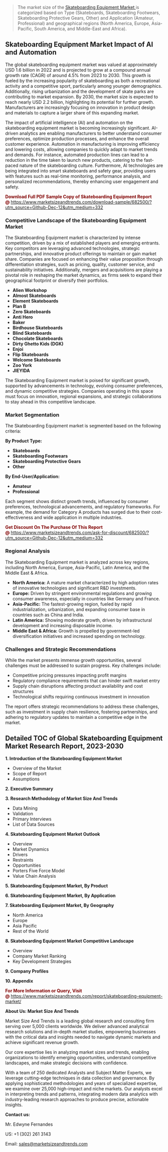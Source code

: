 <blockquote><p>The market size of the <a href="https://www.marketsizeandtrends.com/download-sample/682500/?utm_source=Github-Dec-12&amp;utm_medium=332" target="_blank">Skateboarding Equipment Market </a>is categorized based on Type (Skateboards, Skateboarding Footwears, Skateboarding Protective Gears, Other) and Application (Amateur, Professional) and geographical regions (North America, Europe, Asia-Pacific, South America, and Middle-East and Africa).</p></blockquote><p><h2>Skateboarding Equipment Market Impact of AI and Automation</h2><p>The global skateboarding equipment market was valued at approximately USD 1.6 billion in 2022 and is projected to grow at a compound annual growth rate (CAGR) of around 4.5% from 2023 to 2030. This growth is fueled by the increasing popularity of skateboarding as both a recreational activity and a competitive sport, particularly among younger demographics. Additionally, rising urbanization and the development of skate parks are contributing to market expansion. By 2030, the market size is expected to reach nearly USD 2.2 billion, highlighting its potential for further growth. Manufacturers are increasingly focusing on innovation in product design and materials to capture a larger share of this expanding market.</p><p>The impact of artificial intelligence (AI) and automation on the skateboarding equipment market is becoming increasingly significant. AI-driven analytics are enabling manufacturers to better understand consumer preferences, optimize production processes, and enhance the overall customer experience. Automation in manufacturing is improving efficiency and lowering costs, allowing companies to quickly adapt to market trends and demands. For instance, automated production lines can lead to a reduction in the time taken to launch new products, catering to the fast-paced nature of the skateboarding culture. Furthermore, AI technologies are being integrated into smart skateboards and safety gear, providing users with features such as real-time monitoring, performance analysis, and personalized recommendations, thereby enhancing user engagement and safety.</p></p><p><strong><span style="color: #800000;">Download Full PDF Sample Copy of Skateboarding Equipment Report @</span>&nbsp;</strong><a href="https://www.marketsizeandtrends.com/download-sample/682500/?utm_source=Github-Dec-12&amp;utm_medium=332">https://www.marketsizeandtrends.com/download-sample/682500/?utm_source=Github-Dec-12&amp;utm_medium=332</a></p><h3>Competitive Landscape of the Skateboarding Equipment Market</h3><p>The Skateboarding Equipment market is characterized by intense competition, driven by a mix of established players and emerging entrants. Key competitors are leveraging advanced technologies, strategic partnerships, and innovative product offerings to maintain or gain market share. Companies are focused on enhancing their value proposition through differentiation strategies, such as pricing, quality, customer service, and sustainability initiatives. Additionally, mergers and acquisitions are playing a pivotal role in reshaping the market dynamics, as firms seek to expand their geographical footprint or diversify their portfolios.</p><p><strong><p><ul><li>Alien Workshop </li><li> Almost Skateboards </li><li> Element Skateboards </li><li> Plan B </li><li> Zero Skateboards </li><li> Anti Hero </li><li> Baker </li><li> Birdhouse Skateboards </li><li> Blind Skateboards </li><li> Chocolate Skateboards </li><li> Dirty Ghetto Kids (DGK) </li><li> Enjoi </li><li> Flip Skateboards </li><li> Welcome Skateboards </li><li> Zoo York </li><li> JIEYIDA</p></li></ul></p></strong></p><p>The Skateboarding Equipment market is poised for significant growth, supported by advancements in technology, evolving consumer preferences, and dynamic competitive strategies. Companies operating in this space must focus on innovation, regional expansions, and strategic collaborations to stay ahead in this competitive landscape.</p><h3>Market Segmentation</h3><p>The Skateboarding Equipment market is segmented based on the following criteria:</p><p><strong>By Product Type:</strong></p><p><strong><p><ul><li>Skateboards </li><li> Skateboarding Footwears </li><li> Skateboarding Protective Gears </li><li> Other</p></li></ul></p></strong></p><p><strong>By End-User/Application:</strong></p><p><strong><p><ul><li>Amateur </li><li> Professional</p></li></ul></p></strong></p><p>Each segment shows distinct growth trends, influenced by consumer preferences, technological advancements, and regulatory frameworks. For example, the demand for Category A products has surged due to their cost-effectiveness and wide application in multiple industries.</p><p><strong><span style="color: #800000;">Get Discount On The Purchase Of This Report @&nbsp;</span></strong><a href="https://www.marketsizeandtrends.com/ask-for-discount/682500/?utm_source=Github-Dec-12&amp;utm_medium=332">https://www.marketsizeandtrends.com/ask-for-discount/682500/?utm_source=Github-Dec-12&amp;utm_medium=332</a></p><h3>Regional Analysis</h3><p>The Skateboarding Equipment market is analyzed across key regions, including North America, Europe, Asia-Pacific, Latin America, and the Middle East &amp; Africa.</p><ul><li><strong>North America:</strong> A mature market characterized by high adoption rates of innovative technologies and significant R&amp;D investments.</li><li><strong>Europe:</strong> Driven by stringent environmental regulations and growing consumer awareness, especially in countries like Germany and France.</li><li><strong>Asia-Pacific:</strong> The fastest-growing region, fueled by rapid industrialization, urbanization, and expanding consumer base in countries such as China and India.</li><li><strong>Latin America:</strong> Showing moderate growth, driven by infrastructural development and increasing disposable income.</li><li><strong>Middle East &amp; Africa:</strong> Growth is propelled by government-led diversification initiatives and increased spending on technology.</li></ul><h3>Challenges and Strategic Recommendations</h3><p>While the market presents immense growth opportunities, several challenges must be addressed to sustain progress. Key challenges include:</p><ul><li>Competitive pricing pressures impacting profit margins</li><li>Regulatory compliance requirements that can hinder swift market entry</li><li>Supply chain disruptions affecting product availability and cost structures</li><li>Technological shifts requiring continuous investment in innovation</li></ul><p>The report offers strategic recommendations to address these challenges, such as investment in supply chain resilience, fostering partnerships, and adhering to regulatory updates to maintain a competitive edge in the market.</p><h2>Detailed TOC of Global Skateboarding Equipment Market Research Report, 2023-2030</h2><p><strong>1. Introduction of the Skateboarding Equipment Market</strong></p><ul><li>Overview of the Market</li><li>Scope of Report</li><li>Assumptions&nbsp;</li></ul><p><strong>2. Executive Summary</strong></p><p><strong>3. Research Methodology of <strong>Market Size And Trends</strong></strong></p><ul><li>Data Mining</li><li>Validation</li><li>Primary Interviews</li><li>List of Data Sources&nbsp;</li></ul><p><strong>4. Skateboarding Equipment Market Outlook</strong></p><ul><li>Overview</li><li>Market Dynamics</li><li>Drivers</li><li>Restraints</li><li>Opportunities</li><li>Porters Five Force Model</li><li>Value Chain Analysis&nbsp;</li></ul><p><strong>5. Skateboarding Equipment Market, By Product</strong></p><p><strong>6. Skateboarding Equipment Market, By Application</strong></p><p><strong>7. Skateboarding Equipment Market, By Geography</strong></p><ul><li>North America</li><li>Europe</li><li>Asia Pacific</li><li>Rest of the World&nbsp;</li></ul><p><strong>8. Skateboarding Equipment Market Competitive Landscape</strong></p><ul><li>Overview</li><li>Company Market Ranking</li><li>Key Development Strategies&nbsp;</li></ul><p><strong>9. Company Profiles</strong></p><p><strong>10. Appendix</strong></p><p><strong><span style="color: #800000;">For More Information or Query, Visit @&nbsp;</span></strong><a href="https://www.marketsizeandtrends.com/report/skateboarding-equipment-market/">https://www.marketsizeandtrends.com/report/skateboarding-equipment-market/</a></p><p></p><p><strong>About Us:&nbsp;Market Size And Trends</strong></p><p>Market Size And Trends&nbsp;is a leading global research and consulting firm serving over 5,000 clients worldwide. We deliver advanced analytical research solutions and in-depth market studies, empowering businesses with the critical data and insights needed to navigate dynamic markets and achieve significant revenue growth.</p><p>Our core expertise lies in analyzing market sizes and trends, enabling organizations to identify emerging opportunities, understand competitive landscapes, and make strategic decisions with confidence.</p><p>With a team of 250 dedicated Analysts and Subject Matter Experts, we leverage cutting-edge techniques in data collection and governance. By applying sophisticated methodologies and years of specialized expertise, we examine over 25,000 high-impact and niche markets. Our analysts excel in interpreting trends and patterns, integrating modern data analytics with industry-leading research approaches to produce precise, actionable insights.</p><p><strong>Contact us:</strong></p><p>Mr. Edwyne Fernandes</p><p>US: +1 (302) 261 3143</p><p>Email: <a href="mailto:sales@marketsizeandtrends.com">sales@marketsizeandtrends.com</a>&nbsp;</p>
